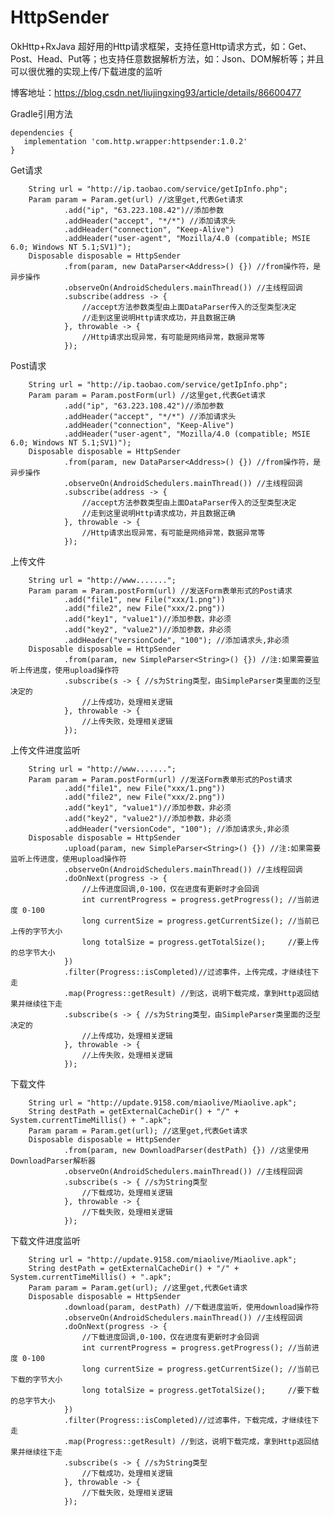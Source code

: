 # HttpSender
OkHttp+RxJava 超好用的Http请求框架，支持任意Http请求方式，如：Get、Post、Head、Put等；也支持任意数据解析方法，如：Json、DOM解析等；并且可以很优雅的实现上传/下载进度的监听

博客地址：https://blog.csdn.net/liujingxing93/article/details/86600477

Gradle引用方法

    dependencies {
       implementation 'com.http.wrapper:httpsender:1.0.2'
    }

Get请求
  
        String url = "http://ip.taobao.com/service/getIpInfo.php";
        Param param = Param.get(url) //这里get,代表Get请求
                .add("ip", "63.223.108.42")//添加参数
                .addHeader("accept", "*/*") //添加请求头
                .addHeader("connection", "Keep-Alive")
                .addHeader("user-agent", "Mozilla/4.0 (compatible; MSIE 6.0; Windows NT 5.1;SV1)");
        Disposable disposable = HttpSender
                .from(param, new DataParser<Address>() {}) //from操作符，是异步操作
                .observeOn(AndroidSchedulers.mainThread()) //主线程回调
                .subscribe(address -> {
                    //accept方法参数类型由上面DataParser传入的泛型类型决定
                    //走到这里说明Http请求成功，并且数据正确
                }, throwable -> {
                    //Http请求出现异常，有可能是网络异常，数据异常等
                });
        
Post请求

        String url = "http://ip.taobao.com/service/getIpInfo.php";
        Param param = Param.postForm(url) //这里get,代表Get请求
                .add("ip", "63.223.108.42")//添加参数
                .addHeader("accept", "*/*") //添加请求头
                .addHeader("connection", "Keep-Alive")
                .addHeader("user-agent", "Mozilla/4.0 (compatible; MSIE 6.0; Windows NT 5.1;SV1)");
        Disposable disposable = HttpSender
                .from(param, new DataParser<Address>() {}) //from操作符，是异步操作
                .observeOn(AndroidSchedulers.mainThread()) //主线程回调
                .subscribe(address -> {
                    //accept方法参数类型由上面DataParser传入的泛型类型决定
                    //走到这里说明Http请求成功，并且数据正确
                }, throwable -> {
                    //Http请求出现异常，有可能是网络异常，数据异常等
                });
上传文件

        String url = "http://www.......";
        Param param = Param.postForm(url) //发送Form表单形式的Post请求
                .add("file1", new File("xxx/1.png"))
                .add("file2", new File("xxx/2.png"))
                .add("key1", "value1")//添加参数，非必须
                .add("key2", "value2")//添加参数，非必须
                .addHeader("versionCode", "100"); //添加请求头,非必须
        Disposable disposable = HttpSender
                .from(param, new SimpleParser<String>() {}) //注:如果需要监听上传进度，使用upload操作符
                .subscribe(s -> { //s为String类型，由SimpleParser类里面的泛型决定的
                    //上传成功，处理相关逻辑
                }, throwable -> {
                    //上传失败，处理相关逻辑
                });
                

上传文件进度监听

        String url = "http://www.......";
        Param param = Param.postForm(url) //发送Form表单形式的Post请求
                .add("file1", new File("xxx/1.png"))
                .add("file2", new File("xxx/2.png"))
                .add("key1", "value1")//添加参数，非必须
                .add("key2", "value2")//添加参数，非必须
                .addHeader("versionCode", "100"); //添加请求头,非必须
        Disposable disposable = HttpSender
                .upload(param, new SimpleParser<String>() {}) //注:如果需要监听上传进度，使用upload操作符
                .observeOn(AndroidSchedulers.mainThread()) //主线程回调
                .doOnNext(progress -> {
                    //上传进度回调,0-100，仅在进度有更新时才会回调
                    int currentProgress = progress.getProgress(); //当前进度 0-100
                    long currentSize = progress.getCurrentSize(); //当前已上传的字节大小
                    long totalSize = progress.getTotalSize();     //要上传的总字节大小
                })
                .filter(Progress::isCompleted)//过滤事件，上传完成，才继续往下走
                .map(Progress::getResult) //到这，说明下载完成，拿到Http返回结果并继续往下走
                .subscribe(s -> { //s为String类型，由SimpleParser类里面的泛型决定的
                    //上传成功，处理相关逻辑
                }, throwable -> {
                    //上传失败，处理相关逻辑
                });
                
                
下载文件

        String url = "http://update.9158.com/miaolive/Miaolive.apk";
        String destPath = getExternalCacheDir() + "/" + System.currentTimeMillis() + ".apk";
        Param param = Param.get(url); //这里get,代表Get请求
        Disposable disposable = HttpSender
                .from(param, new DownloadParser(destPath) {}) //这里使用DownloadParser解析器
                .observeOn(AndroidSchedulers.mainThread()) //主线程回调
                .subscribe(s -> { //s为String类型
                    //下载成功，处理相关逻辑
                }, throwable -> {
                    //下载失败，处理相关逻辑
                });

下载文件进度监听

        String url = "http://update.9158.com/miaolive/Miaolive.apk";
        String destPath = getExternalCacheDir() + "/" + System.currentTimeMillis() + ".apk";
        Param param = Param.get(url); //这里get,代表Get请求
        Disposable disposable = HttpSender
                .download(param, destPath) //下载进度监听，使用download操作符
                .observeOn(AndroidSchedulers.mainThread()) //主线程回调
                .doOnNext(progress -> {
                    //下载进度回调,0-100，仅在进度有更新时才会回调
                    int currentProgress = progress.getProgress(); //当前进度 0-100
                    long currentSize = progress.getCurrentSize(); //当前已下载的字节大小
                    long totalSize = progress.getTotalSize();     //要下载的总字节大小
                })
                .filter(Progress::isCompleted)//过滤事件，下载完成，才继续往下走
                .map(Progress::getResult) //到这，说明下载完成，拿到Http返回结果并继续往下走
                .subscribe(s -> { //s为String类型
                    //下载成功，处理相关逻辑
                }, throwable -> {
                    //下载失败，处理相关逻辑
                });
